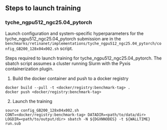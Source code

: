 ## Steps to launch training

### tyche_ngpu512_ngc25.04_pytorch

Launch configuration and system-specific hyperparameters for the
tyche_ngpu512_ngc25.04_pytorch submission are in the
`benchmarks/retinanet/implementations/tyche_ngpu512_ngc25.04_pytorch/config_GB200_128x04x002.sh` script.

Steps required to launch training for tyche_ngpu512_ngc25.04_pytorch.  The sbatch
script assumes a cluster running Slurm with the Pyxis containerization plugin.

1. Build the docker container and push to a docker registry

```
docker build --pull -t <docker/registry:benchmark-tag> .
docker push <docker/registry:benchmark-tag>
```

2. Launch the training
```
source config_GB200_128x04x002.sh
CONT=<docker/registry:benchmark-tag> DATADIR=<path/to/data/dir> LOGDIR=<path/to/output/dir> sbatch -N ${DGXNNODES} -t ${WALLTIME} run.sub
```
